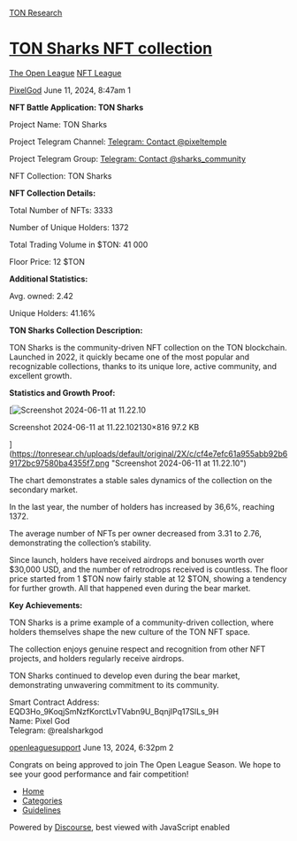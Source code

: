 [TON Research](/)

# [TON Sharks NFT collection](/t/ton-sharks-nft-collection/24822)

[The Open League](/c/the-open-league/nft-battle/62)  [NFT League](/c/the-open-league/nft-battle/62) 

    

[PixelGod](https://tonresear.ch/u/PixelGod)   June 11, 2024, 8:47am  1

**NFT Battle Application: TON Sharks**

Project Name: TON Sharks

Project Telegram Channel: [Telegram: Contact @pixeltemple](https://t.me/pixeltemple)

Project Telegram Group: [Telegram: Contact @sharks\_community](https://t.me/sharks_community)

NFT Collection: TON Sharks

**NFT Collection Details:**

Total Number of NFTs: 3333

Number of Unique Holders: 1372

Total Trading Volume in $TON: 41 000

Floor Price: 12 $TON

**Additional Statistics:**

Avg. owned: 2.42

Unique Holders: 41.16%

**TON Sharks Collection Description:**

TON Sharks is the community-driven NFT collection on the TON blockchain. Launched in 2022, it quickly became one of the most popular and recognizable collections, thanks to its unique lore, active community, and excellent growth.

**Statistics and Growth Proof:**  

[![Screenshot 2024-06-11 at 11.22.10](https://tonresear.ch/uploads/default/optimized/2X/c/cf4e7efc61a955abb92b69172bc97580ba4355f7_2_690x264.png)

Screenshot 2024-06-11 at 11.22.102130×816 97.2 KB

](https://tonresear.ch/uploads/default/original/2X/c/cf4e7efc61a955abb92b69172bc97580ba4355f7.png "Screenshot 2024-06-11 at 11.22.10")

The chart demonstrates a stable sales dynamics of the collection on the secondary market.

In the last year, the number of holders has increased by 36,6%, reaching 1372.

The average number of NFTs per owner decreased from 3.31 to 2.76, demonstrating the collection’s stability.

Since launch, holders have received airdrops and bonuses worth over $30,000 USD, and the number of retrodrops received is countless. The floor price started from 1 $TON now fairly stable at 12 $TON, showing a tendency for further growth. All that happened even during the bear market.

**Key Achievements:**

TON Sharks is a prime example of a community-driven collection, where holders themselves shape the new culture of the TON NFT space.

The collection enjoys genuine respect and recognition from other NFT projects, and holders regularly receive airdrops.

TON Sharks continued to develop even during the bear market, demonstrating unwavering commitment to its community.

Smart Contract Address: EQD3Ho\_9KoqjSmNzfKorctLvTVabn9U\_BqnjIPq17SlLs\_9H  
Name: Pixel God  
Telegram: @realsharkgod

 

[openleaguesupport](https://tonresear.ch/u/openleaguesupport) June 13, 2024, 6:32pm  2

Congrats on being approved to join The Open League Season. We hope to see your good performance and fair competition!

 

*   [Home](/)
*   [Categories](/categories)
*   [Guidelines](/guidelines)

Powered by [Discourse](https://www.discourse.org), best viewed with JavaScript enabled
